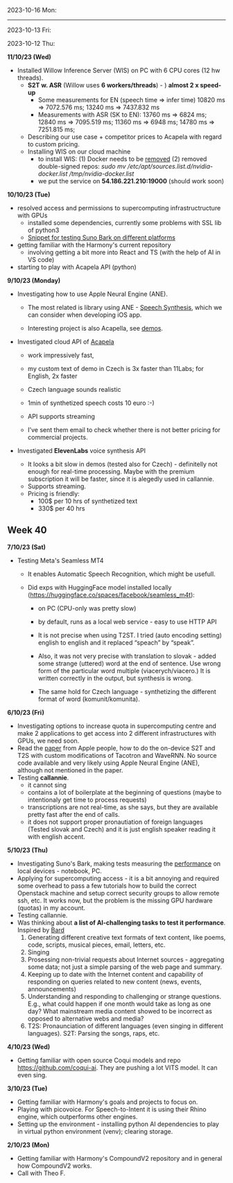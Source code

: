 2023-10-16 Mon: 

---

2023-10-13 Fri:

2023-10-12 Thu:

**11/10/23 (Wed)** 
- Installed Willow Inference Server (WIS) on PC with 6 CPU cores (12 hw threads). 
  - **S2T w. ASR** (Willow uses **6 workers/threads**) - ) **almost 2 x speed-up**
    - Some measurements for EN  (speech time => infer time) 10820 ms => 7072.576 ms; 13240 ms => 7437.832 ms
    - Measurements with ASR (SK to EN): 13760 ms => 6824 ms; 12840 ms => 7095.519 ms; 11360 ms => 6948 ms; 14780 ms => 7251.815 ms;
  - Describing our use case + competitor prices to Acapela with regard to custom pricing. 
  - Installing WIS on our cloud machine 
    - to install WIS: 
      (1) Docker needs to be [removed](https://g.co/bard/share/73fa269c3f23)
      (2) removed double-signed repos:  *sudo mv /etc/apt/sources.list.d/nvidia-docker.list /tmp/nvidia-docker.list*
    - we put the service on **54.186.221.210:19000** (should work soon)

**10/10/23 (Tue)**
- resolved access and permissions to supercomputing infrastructructure with GPUs
  - installed some dependencies, currently some problems with SSL lib of python3
  - [Snippet for testing Suno Bark on different platforms](https://gist.github.com/ivan-homoliak-sutd/4be715812314668603ac780c72f11f04)
- getting familiar with the Harmony's current repository
  - involving getting a bit more into React and TS (with the help of AI in VS code)
- starting to play with Acapela API (python)


**9/10/23 (Monday)**
- Investigating how to use Apple Neural Engine (ANE). 
  
  - The most related is library using ANE - [Speech Synthesis](https://developer.apple.com/documentation/avfoundation/speech_synthesis "smartCard-inline"), which we can consider when developing iOS app.

   - Interesting project is also Acapella, see [demos](https://www.acapela-group.com/demos/ "smartCard-inline").
 
- Investigated cloud API of [Acapela](https://www.acapela-group.com/demos/)
  -  work impressively fast,

  - my custom text of demo in Czech is 3x faster than 11Labs; for English, 2x faster

  - Czech language sounds realistic

  - 1min of synthetized speech costs 10 euro :-)

  - API supports streaming
  - I’ve sent them email to check whether there is not better pricing for commercial projects.

- Investigated **ElevenLabs** voice synthesis API
  - It looks a bit slow in demos (tested also for Czech) - definitelly not enough for real-time processing. Maybe with the premium subscription it will be faster, since it is alegedly used in callannie.
  - Supports streaming.
  - Pricing is friendly:
    - 100$ per 10 hrs of synthetized text
    - 330$ per 40 hrs






## Week 40 

**7/10/23 (Sat)**
- Testing Meta's Seamless MT4
  - It enables Automatic Speech Recognition, which might be usefull.

  - Did exps with HuggingFace model installed locally (https://huggingface.co/spaces/facebook/seamless_m4t):
    - on PC (CPU-only was pretty slow)
    - by default, runs as a local web service - easy to use HTTP API  

    - It is not precise when using T2ST. I tried (auto encoding setting) english to english and it replaced “speach” by “speak”.

    - Also, it was not very precise with translation to slovak - added some strange (uttered) word at the end of sentence. Use wrong form of the particular word multiple (viacerych/viacero.) It is written correctly in the output, but synthesis is wrong. 
    - The same hold for Czech language - synthetizing the different format of word (komunit/komunita).

**6/10/23 (Fri)**
- Investigating options to increase quota in supercomputing centre and make 2 applications to get access into 2 different infrastructures with GPUs, we need soon. 
- Read the [paper](https://arxiv.org/pdf/2109.08710.pdf) from Apple people, how to do the on-device S2T and T2S with custom modifications of Tacotron and WaveRNN. No source code available and very likely using Apple Neural Engine (ANE), although not mentioned in the paper.
- Testing **callannie**.
  - it cannot sing
  - contains a lot of boilerplate at the beginning of questions (maybe to intentionaly get time to process requests)
  - transcriptions are not real-time, as she says, but they are available pretty fast after the end of calls.
  - it does not support proper pronautiation of foreign languages (Tested slovak and Czech) and it is just english speaker reading it with english accent.

**5/10/23 (Thu)**
- Investigating Suno's Bark, making tests measuring the [performance](https://docs.google.com/spreadsheets/d/19K1Z4wuYO1eUxwAzibDi4KdvOYjIWkoMsai8dqHaOXE/edit#gid=0) on local devices - notebook, PC. 
- Applying for supercomputing access - it is a bit annoying and required some overhead to pass a few tutorials how to build the correct Openstack machine and setup correct security groups to allow remote ssh, etc. It works now, but the problem is the missing GPU hardware (quotas) in my account.
- Testing callannie.
- Was thinking about **a list of AI-challenging tasks to test it performance**. Inspired by [Bard](https://bard.google.com/share/a0169941d76e)
  1. Generating different creative text formats of text content, like poems, code, scripts, musical pieces, email, letters, etc.
  2. Singing
  3. Prosessing non-trivial requests about Internet sources - aggregating some data; not just a simple parsing of the web page and summary.
  4.  Keeping up to date with the Internet content and capability of responding on queries related to new content (news, events, announcements)
  5. Understanding and responding to challenging or strange questions. E.g., what could happen if one month would take as long as one day? What mainstream media content showed to be incorrect as opposed to alternative webs and media?
  6.  T2S: Pronaunciation of different languages (even singing in different languages). S2T: Parsing the songs, raps, etc.

**4/10/23 (Wed)**
- Getting familiar with open source Coqui models and repo https://github.com/coqui-ai. They are pushing a lot VITS model. It can even sing.
  

**3/10/23 (Tue)**
- Getting familiar with Harmony's goals and projects to focus on.
- Playing with picovoice. For Speech-to-Intent it is using their Rhino engine, which outperforms other engines.
- Setting up the environment - installing python  AI dependencies to play in virtual python environment (venv); clearing storage.

**2/10/23 (Mon)**
- Getting familiar with Harmony's CompoundV2 repository and in general how CompoundV2 works. 
- Call with Theo F.


